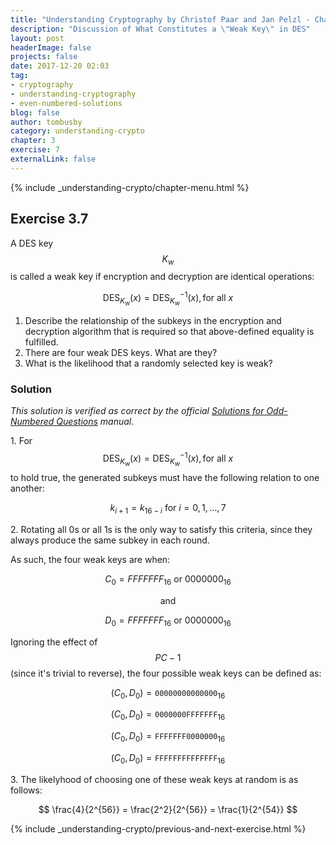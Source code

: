 ```yaml
---
title: "Understanding Cryptography by Christof Paar and Jan Pelzl - Chapter 3 Solutions - Ex3.7"
description: "Discussion of What Constitutes a \"Weak Key\" in DES"
layout: post
headerImage: false
projects: false
date: 2017-12-20 02:03
tag:
- cryptography
- understanding-cryptography
- even-numbered-solutions
blog: false
author: tombusby
category: understanding-crypto
chapter: 3
exercise: 7
externalLink: false
---
```


{% include _understanding-crypto/chapter-menu.html %}

## Exercise 3.7

A DES key $$K_w$$ is called a weak key if encryption and decryption are identical operations:

$$ \text{DES}_{K_w}(x) = \text{DES}_{K_w}^{-1}(x), \text{for all } x $$

1. Describe the relationship of the subkeys in the encryption and decryption algorithm that is required so that above-defined equality is fulfilled.
2. There are four weak DES keys. What are they?
3. What is the likelihood that a randomly selected key is weak?

### Solution

*This solution is verified as correct by the official [Solutions for Odd-Numbered Questions](http://wiki.crypto.rub.de/Buch/en/download/Understanding_Cryptography_Odd_Solutions.pdf) manual.*

1\. For $$ \text{DES}_{K_w}(x) = \text{DES}_{K_w}^{-1}(x), \text{for all } x $$ to hold true, the generated subkeys must have the following relation to one another:

$$ k_{i+1} = k_{16-i} \text{ for } i = 0, 1, ..., 7 $$

2\. Rotating all 0s or all 1s is the only way to satisfy this criteria, since they always produce the same subkey in each round.

As such, the four weak keys are when:

$$C_0 = FFFFFFF_{16} \text{ or } 0000000_{16}$$

$$\text{and}$$

$$D_0 = FFFFFFF_{16} \text{ or } 0000000_{16}$$

Ignoring the effect of $$PC-1$$ (since it's trivial to reverse), the four possible weak keys can be defined as:

$$ (C_0, D_0) = \mathtt{00000000000000}_{16} $$

$$ (C_0, D_0) = \mathtt{0000000FFFFFFF}_{16} $$

$$ (C_0, D_0) = \mathtt{FFFFFFF0000000}_{16} $$

$$ (C_0, D_0) = \mathtt{FFFFFFFFFFFFFF}_{16} $$

3\. The likelyhood of choosing one of these weak keys at random is as follows:

$$ \frac{4}{2^{56}} = \frac{2^2}{2^{56}} = \frac{1}{2^{54}} $$

{% include _understanding-crypto/previous-and-next-exercise.html %}
